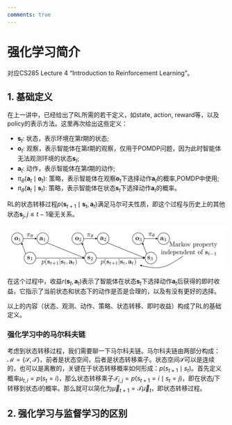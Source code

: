 ```yaml
---
comments: true
---
```

# 强化学习简介

对应CS285 Lecture 4 “Introduction to Reinforcement Learning”。

## 1. 基础定义

在上一讲中，已经给出了RL所需的若干定义，如state, action, reward等，以及policy的表示方法。这里再次给出这些定义：

- $\mathbf{s}_t$: 状态，表示环境在第$t$期的状态;
- $\mathbf{o}_t$: 观察，表示智能体在第$t$期的观察，仅用于POMDP问题，因为此时智能体无法观测环境的状态$\mathbf{s}_t$;
- $\mathbf{a}_t$: 动作，表示智能体在第$t$期的动作;
- $\pi_\theta(\mathbf{a}_t \mid \mathbf{o}_t)$: 策略，表示智能体在观察$\mathbf{o}_t$下选择动作$\mathbf{a}_t$的概率,POMDP中使用;
- $\pi_\theta(\mathbf{a}_t \mid \mathbf{s}_t)$: 策略，表示智能体在状态$\mathbf{s}_t$下选择动作$\mathbf{a}_t$的概率。

RL的状态转移过程$p(\mathbf{s}_{t+1} \mid \mathbf{s}_t, \mathbf{a}_t)$满足马尔可夫性质，即这个过程与历史上的其他状态$\mathbf{s}_{j}, j \leq t-1$毫无关系。

![1681371069937](image/2_ImitationLearning/1681371069937.png)

在这个过程中，收益$r(\mathbf{s}_t,\mathbf{a}_t)$表示了智能体在状态$\mathbf{s}_t$下选择动作$\mathbf{a}_t$后获得的即时收益，它指示了当前状态和状态下的动作是否是合理的，以及有没有更好的选择。

以上的内容（状态、观测、动作、策略、状态转移、即时收益）构成了RL的基础定义。

### 强化学习中的马尔科夫链

考虑到状态转移过程，我们需要聊一下马尔科夫链。马尔科夫链由两部分构成：$\mathcal{M} = \{\mathcal{S},\mathcal{T}\}$，前者是状态空间，后者是状态转移乘子。状态空间$\mathcal{S}$可以是连续的，也可以是离散的，关键在于状态转移概率如何形成：$p(s_{t+1} \mid s_t)$。首先定义概率$\mu_{t,i} = p(s_t = i)$，那么状态转移乘子$\mathcal{T}_{i,j} = p(s_{t+1} = i \mid s_t = j)$，即在状态$j$下转移到状态$i$的概率。那么就可以简化为$\vec \mu_{t+1} = \mathcal{T} \vec \mu_t$，即状态转移过程。

## 2. 强化学习与监督学习的区别